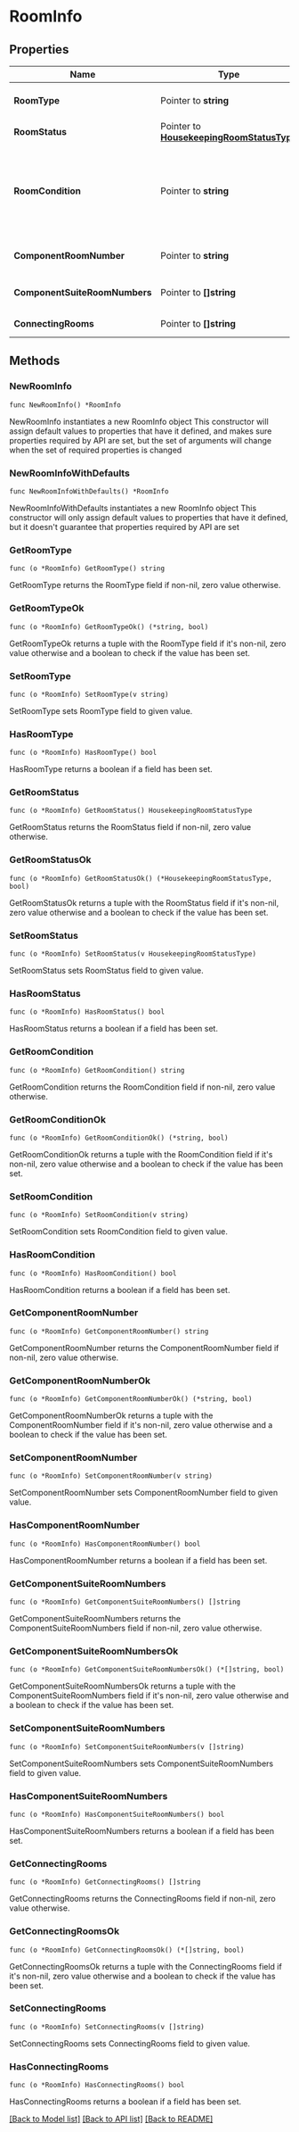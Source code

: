 # RoomInfo

## Properties

Name | Type | Description | Notes
------------ | ------------- | ------------- | -------------
**RoomType** | Pointer to **string** | Room Type of the Room. | [optional] 
**RoomStatus** | Pointer to [**HousekeepingRoomStatusType**](HousekeepingRoomStatusType.md) |  | [optional] 
**RoomCondition** | Pointer to **string** | Room Condition information if the room has an associated Room Condition. | [optional] 
**ComponentRoomNumber** | Pointer to **string** | Component Room Number. | [optional] 
**ComponentSuiteRoomNumbers** | Pointer to **[]string** | Component Suite Room Numbers. | [optional] 
**ConnectingRooms** | Pointer to **[]string** | Room number. | [optional] 

## Methods

### NewRoomInfo

`func NewRoomInfo() *RoomInfo`

NewRoomInfo instantiates a new RoomInfo object
This constructor will assign default values to properties that have it defined,
and makes sure properties required by API are set, but the set of arguments
will change when the set of required properties is changed

### NewRoomInfoWithDefaults

`func NewRoomInfoWithDefaults() *RoomInfo`

NewRoomInfoWithDefaults instantiates a new RoomInfo object
This constructor will only assign default values to properties that have it defined,
but it doesn't guarantee that properties required by API are set

### GetRoomType

`func (o *RoomInfo) GetRoomType() string`

GetRoomType returns the RoomType field if non-nil, zero value otherwise.

### GetRoomTypeOk

`func (o *RoomInfo) GetRoomTypeOk() (*string, bool)`

GetRoomTypeOk returns a tuple with the RoomType field if it's non-nil, zero value otherwise
and a boolean to check if the value has been set.

### SetRoomType

`func (o *RoomInfo) SetRoomType(v string)`

SetRoomType sets RoomType field to given value.

### HasRoomType

`func (o *RoomInfo) HasRoomType() bool`

HasRoomType returns a boolean if a field has been set.

### GetRoomStatus

`func (o *RoomInfo) GetRoomStatus() HousekeepingRoomStatusType`

GetRoomStatus returns the RoomStatus field if non-nil, zero value otherwise.

### GetRoomStatusOk

`func (o *RoomInfo) GetRoomStatusOk() (*HousekeepingRoomStatusType, bool)`

GetRoomStatusOk returns a tuple with the RoomStatus field if it's non-nil, zero value otherwise
and a boolean to check if the value has been set.

### SetRoomStatus

`func (o *RoomInfo) SetRoomStatus(v HousekeepingRoomStatusType)`

SetRoomStatus sets RoomStatus field to given value.

### HasRoomStatus

`func (o *RoomInfo) HasRoomStatus() bool`

HasRoomStatus returns a boolean if a field has been set.

### GetRoomCondition

`func (o *RoomInfo) GetRoomCondition() string`

GetRoomCondition returns the RoomCondition field if non-nil, zero value otherwise.

### GetRoomConditionOk

`func (o *RoomInfo) GetRoomConditionOk() (*string, bool)`

GetRoomConditionOk returns a tuple with the RoomCondition field if it's non-nil, zero value otherwise
and a boolean to check if the value has been set.

### SetRoomCondition

`func (o *RoomInfo) SetRoomCondition(v string)`

SetRoomCondition sets RoomCondition field to given value.

### HasRoomCondition

`func (o *RoomInfo) HasRoomCondition() bool`

HasRoomCondition returns a boolean if a field has been set.

### GetComponentRoomNumber

`func (o *RoomInfo) GetComponentRoomNumber() string`

GetComponentRoomNumber returns the ComponentRoomNumber field if non-nil, zero value otherwise.

### GetComponentRoomNumberOk

`func (o *RoomInfo) GetComponentRoomNumberOk() (*string, bool)`

GetComponentRoomNumberOk returns a tuple with the ComponentRoomNumber field if it's non-nil, zero value otherwise
and a boolean to check if the value has been set.

### SetComponentRoomNumber

`func (o *RoomInfo) SetComponentRoomNumber(v string)`

SetComponentRoomNumber sets ComponentRoomNumber field to given value.

### HasComponentRoomNumber

`func (o *RoomInfo) HasComponentRoomNumber() bool`

HasComponentRoomNumber returns a boolean if a field has been set.

### GetComponentSuiteRoomNumbers

`func (o *RoomInfo) GetComponentSuiteRoomNumbers() []string`

GetComponentSuiteRoomNumbers returns the ComponentSuiteRoomNumbers field if non-nil, zero value otherwise.

### GetComponentSuiteRoomNumbersOk

`func (o *RoomInfo) GetComponentSuiteRoomNumbersOk() (*[]string, bool)`

GetComponentSuiteRoomNumbersOk returns a tuple with the ComponentSuiteRoomNumbers field if it's non-nil, zero value otherwise
and a boolean to check if the value has been set.

### SetComponentSuiteRoomNumbers

`func (o *RoomInfo) SetComponentSuiteRoomNumbers(v []string)`

SetComponentSuiteRoomNumbers sets ComponentSuiteRoomNumbers field to given value.

### HasComponentSuiteRoomNumbers

`func (o *RoomInfo) HasComponentSuiteRoomNumbers() bool`

HasComponentSuiteRoomNumbers returns a boolean if a field has been set.

### GetConnectingRooms

`func (o *RoomInfo) GetConnectingRooms() []string`

GetConnectingRooms returns the ConnectingRooms field if non-nil, zero value otherwise.

### GetConnectingRoomsOk

`func (o *RoomInfo) GetConnectingRoomsOk() (*[]string, bool)`

GetConnectingRoomsOk returns a tuple with the ConnectingRooms field if it's non-nil, zero value otherwise
and a boolean to check if the value has been set.

### SetConnectingRooms

`func (o *RoomInfo) SetConnectingRooms(v []string)`

SetConnectingRooms sets ConnectingRooms field to given value.

### HasConnectingRooms

`func (o *RoomInfo) HasConnectingRooms() bool`

HasConnectingRooms returns a boolean if a field has been set.


[[Back to Model list]](../README.md#documentation-for-models) [[Back to API list]](../README.md#documentation-for-api-endpoints) [[Back to README]](../README.md)


